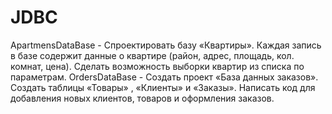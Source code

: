 # JDBC
ApartmensDataBase - Спроектировать базу «Квартиры». Каждая запись в базе содержит данные о квартире (район, адрес, площадь, кол. комнат, 
цена). Сделать возможность выборки квартир из списка по параметрам.
OrdersDataBase - Создать проект «База данных заказов». Создать таблицы «Товары» , «Клиенты» и «Заказы». Написать код для добавления новых клиентов,
товаров и оформления заказов.
